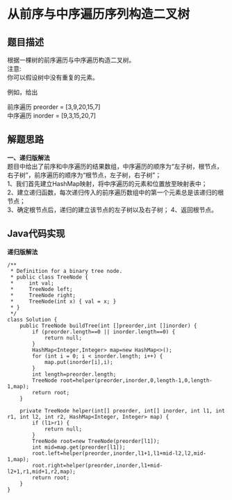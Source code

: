 # 从前序与中序遍历序列构造二叉树
## 题目描述
根据一棵树的前序遍历与中序遍历构造二叉树。  
注意:  
你可以假设树中没有重复的元素。  

例如，给出  

前序遍历 preorder = [3,9,20,15,7]  
中序遍历 inorder = [9,3,15,20,7]  


## 解题思路
**一、递归版解法**  
  题目中给出了前序和中序遍历的结果数组，中序遍历的顺序为“左子树，根节点，右子树”，前序遍历的顺序为“根节点，左子树，右子树”；  
  1、我们首先建立HashMap映射，将中序遍历的元素和位置放至映射表中；  
  2、建立递归函数，每次递归传入的前序遍历数组中的第一个元素总是该递归的根节点；  
  3、确定根节点后，递归的建立该节点的左子树以及右子树；
  4、返回根节点。

## Java代码实现
**递归版解法**
```
/**
 * Definition for a binary tree node.
 * public class TreeNode {
 *     int val;
 *     TreeNode left;
 *     TreeNode right;
 *     TreeNode(int x) { val = x; }
 * }
 */
class Solution {
    public TreeNode buildTree(int []preorder,int []inorder) {
        if (preorder.length==0 || inorder.length==0) {
            return null;
        }
        HashMap<Integer,Integer> map=new HashMap<>();
        for (int i = 0; i < inorder.length; i++) {
            map.put(inorder[i],i);
        }
        int length=preorder.length;
        TreeNode root=helper(preorder,inorder,0,length-1,0,length-1,map);
        return root;
    }

    private TreeNode helper(int[] preorder, int[] inorder, int l1, int r1, int l2, int r2, HashMap<Integer, Integer> map) {
        if (l1>r1) {
            return null;
        }
        TreeNode root=new TreeNode(preorder[l1]);
        int mid=map.get(preorder[l1]);
        root.left=helper(preorder,inorder,l1+1,l1+mid-l2,l2,mid-1,map);
        root.right=helper(preorder,inorder,l1+mid-l2+1,r1,mid+1,r2,map);
        return root;
    }
}
